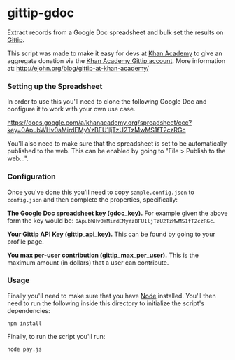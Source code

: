 gittip-gdoc
===========

Extract records from a Google Doc spreadsheet and bulk set the results on [Gittip](https://www.gittip.com/).

This script was made to make it easy for devs at [Khan Academy](https://www.khanacademy.org/) to give an aggregate donation via the [Khan Academy Gittip account](https://www.gittip.com/khanacademy/). More information at:
http://ejohn.org/blog/gittip-at-khan-academy/

### Setting up the Spreadsheet

In order to use this you'll need to clone the following Google Doc and configure it to work with your own use case.

https://docs.google.com/a/khanacademy.org/spreadsheet/ccc?key=0ApubWHv0aMirdEMyYzBFU1ljTzU2TzMwMS1fT2czRGc

You'll also need to make sure that the spreadsheet is set to be automatically published to the web. This can be enabled by going to "File > Publish to the web...".

### Configuration

Once you've done this you'll need to copy `sample.config.json` to `config.json` and then complete the properties, specifically:

**The Google Doc spreadsheet key (gdoc_key).** For example given the above form the key would be: `0ApubWHv0aMirdEMyYzBFU1ljTzU2TzMwMS1fT2czRGc`.

**Your Gittip API Key (gittip_api_key).** This can be found by going to your profile page.

**You max per-user contribution (gittip_max_per_user).** This is the maximum amount (in dollars) that a user can contribute.

### Usage

Finally you'll need to make sure that you have [Node](http://nodejs.org/) installed. You'll then need to run the following inside this directory to initialize the script's dependencies:

	npm install

Finally, to run the script you'll run:

	node pay.js
